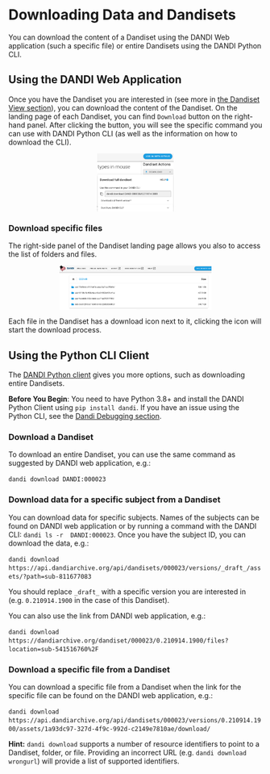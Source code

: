 # Downloading Data and Dandisets

You can download the content of a Dandiset using the DANDI Web application (such a specific file) or entire 
Dandisets using the DANDI Python CLI.

## Using the DANDI Web Application

Once you have the Dandiset you are interested in (see more in [the Dandiset View section](./11_view.md)), you can download the content of the Dandiset.
On the landing page of each Dandiset, you can find `Download` button on the right-hand panel. After clicking the 
button, you will see the specific command you can use with DANDI Python CLI (as well as the information on how to download the CLI).

<img
src="../img/web_dandiset_rsp_download.png"
alt="web_dandiset_rsp_download"
style="width: 30%; height: auto; display: block; margin-left: auto;  margin-right: auto;"/>


### Download specific files

The right-side panel of the Dandiset landing page allows you also to access the list of folders and files.

<img
src="../img/web_dandiset_files.png"
alt="web_dandiset_files"
style="width: 60%; height: auto; display: block; margin-left: auto;  margin-right: auto;"/>


Each file in the Dandiset has a download icon next to it, clicking the icon will start the download process.



## Using the Python CLI Client

The [DANDI Python client](https://pypi.org/project/dandi/) gives you more options, such as downloading entire 
Dandisets.

**Before You Begin**: You need to have Python 3.8+ and install the DANDI Python Client using `pip install dandi`.
If you have an issue using the Python CLI, see the [Dandi Debugging section](./15_debugging.md).

### Download a Dandiset
To download an entire Dandiset, you can use the same command as suggested by DANDI web application, e.g.: 

`dandi download DANDI:000023`

### Download data for a specific subject from a Dandiset
You can download data for specific subjects. 
Names of the subjects can be found on DANDI web application or by running a command with the DANDI CLI: `dandi ls -r 
DANDI:000023`.
Once you have the subject ID, you can download the data, e.g.:

`dandi download https://api.dandiarchive.org/api/dandisets/000023/versions/_draft_/assets/?path=sub-811677083`

You should replace `_draft_` with a specific version you are interested in (e.g. `0.210914.1900` in the case of this Dandiset).

You can also use the link from DANDI web application, e.g.:

`dandi download https://dandiarchive.org/dandiset/000023/0.210914.1900/files?location=sub-541516760%2F`


### Download a specific file from a Dandiset 
You can download a specific file from a Dandiset when the link for the specific file can be found on the DANDI web 
application, e.g.:

`dandi download https://api.dandiarchive.org/api/dandisets/000023/versions/0.210914.1900/assets/1a93dc97-327d-4f9c-992d-c2149e7810ae/download/`


**Hint:** `dandi download` supports a number of resource identifiers to point to a Dandiset, folder, or file.  Providing 
an incorrect URL (e.g. `dandi download wrongurl`) will provide a list of supported identifiers.
